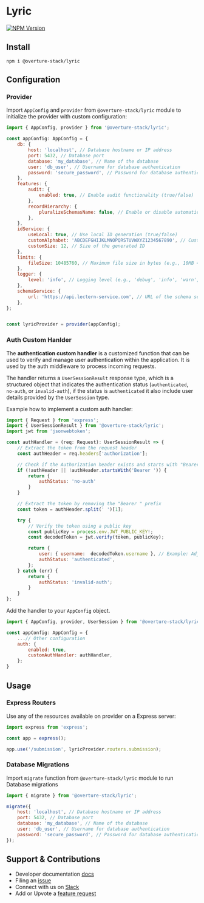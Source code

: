 # Lyric

[![NPM Version](https://img.shields.io/npm/v/@overture-stack/lyric?color=%23cb3837&style=for-the-badge&logo=npm)](https://www.npmjs.com/package/@overture-stack/lyric)

## Install

```
npm i @overture-stack/lyric
```

## Configuration

### Provider

Import `AppConfig` and `provider` from `@overture-stack/lyric` module to initialize the provider with custom configuration:

```javascript
import { AppConfig, provider } from '@overture-stack/lyric';

const appConfig: AppConfig = {
	db: {
		host: 'localhost', // Database hostname or IP address
		port: 5432, // Database port
		database: 'my_database', // Name of the database
		user: 'db_user', // Username for database authentication
		password: 'secure_password', // Password for database authentication
	},
	features: {
		audit: {
			enabled: true, // Enable audit functionality (true/false)
		},
		recordHierarchy: {
			pluralizeSchemasName: false, // Enable or disable automatic schema name pluralization (true/false)
		},
	},
	idService: {
		useLocal: true, // Use local ID generation (true/false)
		customAlphabet: 'ABCDEFGHIJKLMNOPQRSTUVWXYZ1234567890', // Custom alphabet for ID generation
		customSize: 12, // Size of the generated ID
	},
	limits: {
		fileSize: 10485760, // Maximum file size in bytes (e.g., 10MB = 10 * 1024 * 1024)
	},
	logger: {
		level: 'info', // Logging level (e.g., 'debug', 'info', 'warn', 'error')
	},
	schemaService: {
		url: 'https://api.lectern-service.com', // URL of the schema service
	},
};


const lyricProvider = provider(appConfig);
```

### Auth Custom Hanlder

The **authentication custom handler** is a customized function that can be used to verify and manage user authentication within the application. It is used by the auth middleware to process incoming requests.

The handler returns a `UserSessionResult` response type, which is a structured object that indicates the authentication status (`authenticated`, `no-auth`, or `invalid-auth`), if the status is `authenticated` it also include user details provided by the `UserSession` type.

Example how to implement a custom auth handler:

```javascript
import { Request } from 'express';
import { UserSessionResult } from '@overture-stack/lyric';
import jwt from 'jsonwebtoken';

const authHandler = (req: Request): UserSessionResult => {
    // Extract the token from the request header
    const authHeader = req.headers['authorization'];

    // Check if the Authorization header exists and starts with "Bearer"
	if (!authHeader || !authHeader.startsWith('Bearer ')) {
		return {
			authStatus: 'no-auth'
		}
	}

	// Extract the token by removing the "Bearer " prefix
	const token = authHeader.split(' ')[1];

    try {
		// Verify the token using a public key
		const publicKey = process.env.JWT_PUBLIC_KEY!;
		const decodedToken = jwt.verify(token, publicKey);

		return {
			user: { username:  decodedToken.username }, // Example: Adjust fields as per your `UserSession` type
			authStatus: 'authenticated',
		};
	} catch (err) {
		return {
			authStatus: 'invalid-auth';
		}
	}
};
```

Add the handler to your `AppConfig` object.

```javascript
import { AppConfig, provider, UserSession } from '@overture-stack/lyric';

const appConfig: AppConfig = {
	...// Other configuration
	auth: {
		enabled: true,
		customAuthHandler: authHandler,
	};
}
```

## Usage

### Express Routers

Use any of the resources available on provider on a Express server:

```javascript
import express from 'express';

const app = express();

app.use('/submission', lyricProvider.routers.submission);
```

### Database Migrations

Import `migrate` function from `@overture-stack/lyric` module to run Database migrations

```javascript
import { migrate } from '@overture-stack/lyric';

migrate({
	host: 'localhost', // Database hostname or IP address
	port: 5432, // Database port
	database: 'my_database', // Name of the database
	user: 'db_user', // Username for database authentication
	password: 'secure_password', // Password for database authentication
});
```

## Support & Contributions

- Developer documentation [docs](https://github.com/overture-stack/lyric/blob/main/packages/data-provider/docs/add-new-resources.md)
- Filing an [issue](https://github.com/overture-stack/lyric/issues)
- Connect with us on [Slack](http://slack.overture.bio)
- Add or Upvote a [feature request](https://github.com/overture-stack/lyric/issues/new?assignees=&labels=&projects=&template=Feature_Requests.md)

```

```
